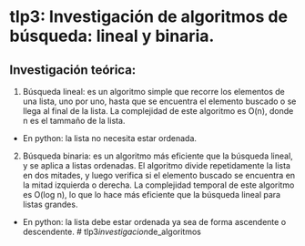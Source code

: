 # tlp3: Investigación de algoritmos de búsqueda: lineal y binaria.
## Investigación teórica:
1. Búsqueda lineal: es un algoritmo simple que recorre los elementos de una lista, uno por uno, hasta que se encuentra el elemento buscado o se llega al final de la lista. La complejidad de este algoritmo es O(n), donde n es el tammaño de la lista.
- En python: la lista no necesita estar ordenada. 
2. Búsqueda binaria: es un algoritmo más eficiente que la búsqueda lineal, y se aplica a listas ordenadas. El algoritmo divide repetidamente la lista en dos mitades, y luego verifica si el elemento buscado se encuentra en la mitad izquierda o derecha. La complejidad temporal de este algoritmo es O(log n), lo que lo hace más eficiente que la búsqueda lineal para listas grandes.
- En python: la lista debe estar ordenada ya sea de forma ascendente o descendente.
#   t l p 3 _ i n v e s t i g a c i o n _ d e _ a l g o r i t m o s  
 